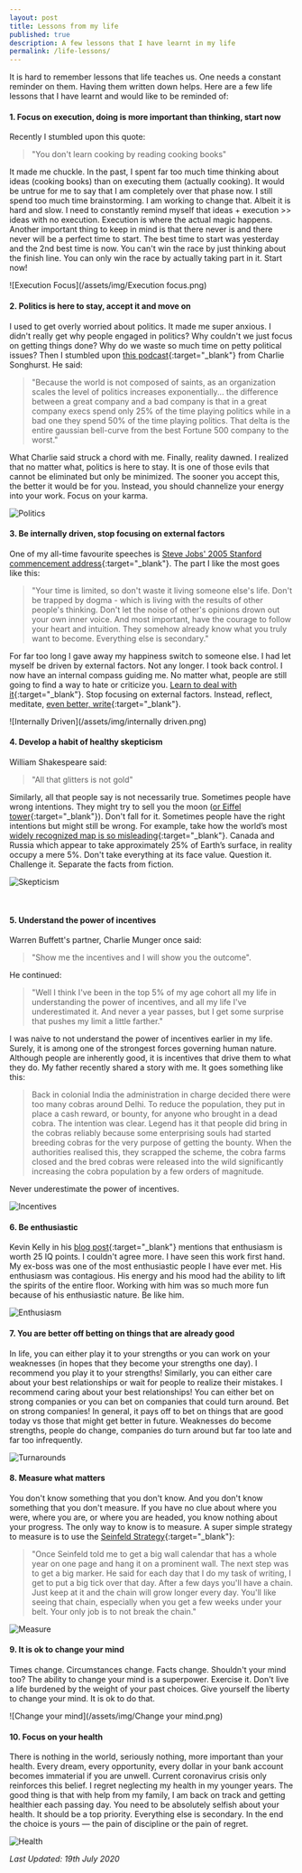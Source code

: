 ```yaml
---
layout: post
title: Lessons from my life
published: true
description: A few lessons that I have learnt in my life
permalink: /life-lessons/
---
```


It is hard to remember lessons that life teaches us. One needs a constant reminder on them. Having them written down helps. Here are a few life lessons that I have learnt and would like to be reminded of:     

#### **1. Focus on execution, doing is more important than thinking, start now** 
Recently I stumbled upon this quote:

>"You don't learn cooking by reading cooking books"

It made me chuckle. In the past, I spent far too much time thinking about ideas (cooking books) than on executing them (actually cooking). It would be untrue for me to say that I am completely over that phase now. I still spend too much time brainstorming. I am working to change that. Albeit it is hard and slow. I need to constantly remind myself that ideas + execution \>> ideas with no execution. Execution is where the actual magic happens. Another important thing to keep in mind is that there never is and there never will be a perfect time to start. The best time to start was yesterday and the 2nd best time is now. You can't win the race by just thinking about the finish line. You can only win the race by actually taking part in it. Start now!

![Execution Focus](/assets/img/Execution focus.png)

#### **2. Politics is here to stay, accept it and move on** 

I used to get overly worried about politics. It made me super anxious. I didn't really get why people engaged in politics? Why couldn't we just focus on getting things done? Why do we waste so much time on petty political issues? Then I stumbled upon [this podcast](http://investorfieldguide.com/songhurst/){:target="_blank"} from Charlie Songhurst. He said:

>"Because the world is not composed of saints, as an organization scales the level of politics increases exponentially... the difference between a great company and a bad company is that in a great company execs spend only 25% of the time playing politics while in a bad one they spend 50% of the time playing politics. That delta is the entire gaussian bell-curve from the best Fortune 500 company to the worst."

What Charlie said struck a chord with me. Finally, reality dawned. I realized that no matter what, politics is here to stay. It is one of those evils that cannot be eliminated but only be minimized. The sooner you accept this, the better it would be for you. Instead, you should channelize your energy into your work. Focus on your karma. 

![Politics](/assets/img/politics.png)

#### **3. Be internally driven, stop focusing on external factors** 

One of my all-time favourite speeches is [Steve Jobs' 2005 Stanford commencement address](https://www.youtube.com/watch?v=UF8uR6Z6KLc){:target="_blank"}. The part I like the most goes like this: 

>"Your time is limited, so don't waste it living someone else's life. Don't be trapped by dogma - which is living with the results of other people's thinking. Don't let the noise of other's opinions drown out your own inner voice. And most important, have the courage to follow your heart and intuition. They somehow already know what you truly want to become. Everything else is secondary." 

For far too long I gave away my happiness switch to someone else. I had let myself be driven by external factors. Not any longer. I took back control. I now have an internal compass guiding me. No matter what, people are still going to find a way to hate or criticize you. [Learn to deal with it](https://jamesclear.com/haters){:target="_blank"}. Stop focusing on external factors. Instead, reflect, meditate, [even better, write](https://medium.com/better-humans/better-than-meditation-12532d29f6cd){:target="_blank"}. 

![Internally Driven](/assets/img/internally driven.png)

#### **4. Develop a habit of healthy skepticism** 

William Shakespeare said:

>"All that glitters is not gold"

Similarly, all that people say is not necessarily true. Sometimes people have wrong intentions. They might try to sell you the moon ([or Eiffel tower](https://awealthofcommonsense.com/2020/01/the-man-who-tried-to-sell-the-eiffel-tower-twice/){:target="_blank"}). Don't fall for it. Sometimes people have the right intentions but might still be wrong. For example, take how the world’s most [widely recognized map is so misleading](https://www.visualcapitalist.com/mercator-map-true-size-of-countries/){:target="\_blank"}. Canada and Russia which appear to take approximately 25% of Earth’s surface, in reality occupy a mere 5%. Don't take everything at its face value. Question it. Challenge it. Separate the facts from fiction.

![Skepticism](/assets/img/Skepticism.png)

​    

#### **5. Understand the power of incentives**

Warren Buffett's partner, Charlie Munger once said:
>"Show me the incentives and I will show you the outcome".  

He continued:

>"Well I think I've been in the top 5% of my age cohort all my life in understanding the power of incentives, and all my life I've underestimated it. And never a year passes, but I get some surprise that pushes my limit a little farther."

I was naive to not understand the power of incentives earlier in my life. Surely, it is among one of the strongest forces governing human nature. Although people are inherently good, it is incentives that drive them to what they do. My father recently shared a story with me. It goes something like this: 

>Back in colonial India the administration in charge decided there were too many cobras around Delhi. To reduce the population, they put in place a cash reward, or bounty, for anyone who brought in a dead cobra. The intention was clear. Legend has it that people did bring in the cobras reliably because some enterprising souls had started breeding cobras for the very purpose of getting the bounty. When the authorities realised this, they scrapped the scheme, the cobra farms closed and the bred cobras were released into the wild significantly increasing the cobra population by a few orders of magnitude. 

Never underestimate the power of incentives.

![Incentives](/assets/img/Incentives.png)

#### **6. Be enthusiastic**

Kevin Kelly in his [blog post](https://kk.org/thetechnium/68-bits-of-unsolicited-advice/){:target="_blank"} mentions that enthusiasm is worth 25 IQ points. I couldn't agree more. I have seen this work first hand. My ex-boss was one of the most enthusiastic people I have ever met. His enthusiasm was contagious. His energy and his mood had the ability to lift the spirits of the entire floor. Working with him was so much more fun because of his enthusiastic nature. Be like him.
	
![Enthusiasm](/assets/img/Enthusiasm.png) 
	

#### **7. You are better off betting on things that are already good**

In life, you can either play it to your strengths or you can work on your weaknesses (in hopes that they become your strengths one day). I recommend you play it to your strengths! Similarly, you can either care about your best relationships or wait for people to realize their mistakes. I recommend caring about your best relationships! You can either bet on strong companies or you can bet on companies that could turn around. Bet on strong companies! In general, it pays off to bet on things that are good today vs those that might get better in future. Weaknesses do become strengths, people do change, companies do turn around but far too late and far too infrequently.  

![Turnarounds](/assets/img/Turnarounds.png)

#### **8. Measure what matters**

You don't know something that you don't know. And you don't know something that you don't measure. If you have no clue about where you were, where you are, or where you are headed, you know nothing about your progress. The only way to know is to measure. A super simple strategy to measure is to use the [Seinfeld Strategy](https://jamesclear.com/stop-procrastinating-seinfeld-strategy){:target="_blank"}:
    
> "Once Seinfeld told me to get a big wall calendar that has a whole year on one page and hang it on a prominent wall. The next step was to get a big marker. He said for each day that I do my task of writing, I get to put a big tick over that day. After a few days you'll have a chain. Just keep at it and the chain will grow longer every day. You'll like seeing that chain, especially when you get a few weeks under your belt. Your only job is to not break the chain."

![Measure](/assets/img/measure.png)

#### **9. It is ok to change your mind** 

Times change. Circumstances change. Facts change. Shouldn't your mind too? The ability to change your mind is a superpower. Exercise it. Don't live a life burdened by the weight of your past choices. Give yourself the liberty to change your mind. It is ok to do that.

![Change your mind](/assets/img/Change your mind.png)


#### **10. Focus on your health**

There is nothing in the world, seriously nothing, more important than your health. Every dream, every opportunity, every dollar in your bank account becomes immaterial if you are unwell. Current coronavirus crisis only reinforces this belief.  I regret neglecting my health in my younger years. The good thing is that with help from my family, I am back on track and getting healthier each passing day. You need to be absolutely selfish about your health. It should be a top priority. Everything else is secondary. In the end the choice is yours — the pain of discipline or the pain of regret.
    
![Health](/assets/img/health.png)

   

*Last Updated: 19th July 2020*

